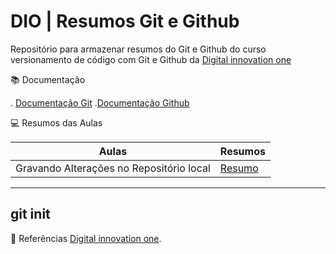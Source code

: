 # DIO | Resumos Git e Github
Repositório para armazenar resumos do Git e Github do curso versionamento de código com Git e Github da [Digital innovation one](https://web.dio.me)

📚 Documentação

. [Documentação Git](https://git-scm.com/doc)
.[Documentação Github](https://docs.github.com/pt)

💻 Resumos das Aulas

| Aulas | Resumos |
|------|----------|
| Gravando Alterações no Repositório local | [Resumo](https://web.dio.me/course/versionamento-de-codigo-com-git-e-github/learning/599dd3dd-d189-474f-a55c-22f37b4472da?back=/track/coding-future-front-end-do-zero&tab=undefined&moduleId=undefined)

---
git init 
---

🔎 Referências
[Digital innovation one](https://web.dio.me/course/).
